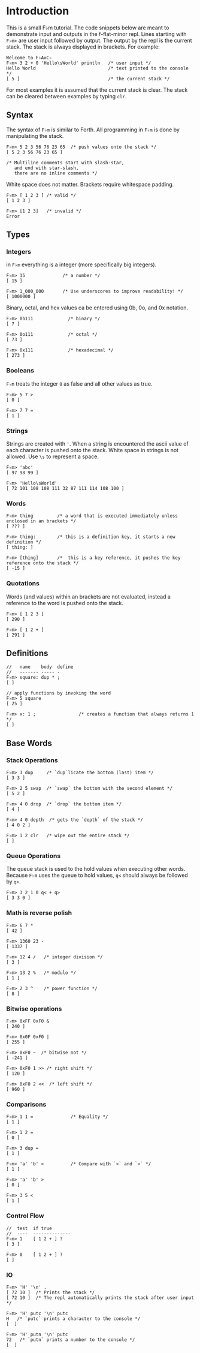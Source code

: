 # Introduction

This is a small F♭m tutorial.  The code snippets below are meant to demonstrate input and outputs in the f-flat-minor repl.  Lines starting with `F♭m>` are user input followed by output.  The output by the repl is the current stack.  The stack is always displayed in brackets.  For example:

```
Welcome to F♭A𝄫C♭
F♭m> 3 2 + 0 'Hello\sWorld' println   /* user input */
Hello World                           /* text printed to the console */
[ 5 ]                                 /* the current stack */
```

For most examples it is assumed that the current stack is clear. The stack can be cleared between examples by typing `clr`.

## Syntax

The syntax of `F♭m` is similar to Forth.  All programming in `F♭m` is done by manipulating the stack.

```
F♭m> 5 2 3 56 76 23 65  /* push values onto the stack */
[ 5 2 3 56 76 23 65 ]
```

```
/* Multiline comments start with slash-star,
   and end with star-slash,
   there are no inline comments */
```

White space does not matter.  Brackets require whitespace padding.

```
F♭m> [ 1 2 3 ] /* valid */
[ 1 2 3 ]

F♭m> [1 2 3]   /* invalid */
Error
```

## Types

### Integers

in `F♭m` everything is a integer (more specifically big integers).

```
F♭m> 15              /* a number */
[ 15 ]

F♭m> 1_000_000       /* Use underscores to improve readability! */
[ 1000000 ]
```

Binary, octal, and hex values ca be entered using 0b, 0o, and 0x notation.

```
F♭m> 0b111             /* binary */
[ 7 ]

F♭m> 0o111             /* octal */
[ 73 ]

F♭m> 0x111             /* hexadecimal */
[ 273 ]
```

### Booleans

`F♭m` treats the integer `0` as false and all other values as true.

```
F♭m> 5 7 >
[ 0 ]

F♭m> 7 7 =
[ 1 ]
```

### Strings

Strings are created with `'`.  When a string is encountered the ascii value of each character is pushed onto the stack.  White space in strings is not allowed.  Use `\s` to represent a space.

```
F♭m> 'abc'
[ 97 98 99 ]

F♭m> 'Hello\sWorld'
[ 72 101 108 108 111 32 87 111 114 108 100 ]
```

### Words

```
F♭m> thing         /* a word that is executed immediately unless enclosed in an brackets */
[ ??? ]

F♭m> thing:        /* this is a definition key, it starts a new definition */
[ thing: ]

F♭m> [thing]       /*  this is a key reference, it pushes the key reference onto the stack */
[ -15 ]
```

### Quotations

Words (and values) within an brackets are not evaluated, instead a reference to the word is pushed onto the stack.

```
F♭m> [ 1 2 3 ]
[ 290 ]

F♭m> [ 1 2 + ]
[ 291 ]
```

## Definitions

```
//   name    body  define
//   ------- ----- -
F♭m> square: dup * ;
[ ]

// apply functions by invoking the word
F♭m> 5 square
[ 25 ]

F♭m> x: 1 ;                /* creates a function that always returns 1 */
[ ]
```

## Base Words

### Stack Operations

```
F♭m> 3 dup     /* `dup`licate the bottom (last) item */
[ 3 3 ]

F♭m> 2 5 swap  /* `swap` the bottom with the second element */
[ 5 2 ]

F♭m> 4 0 drop  /* `drop` the bottom item */
[ 4 ]

F♭m> 4 0 depth  /* gets the `depth` of the stack */
[ 4 0 2 ]

F♭m> 1 2 clr   /* wipe out the entire stack */
[ ]
```

### Queue Operations

The queue stack is used to the hold values when executing other words.  Because `F♭m` uses the queue to hold values,  `q<` should always be followed by `q>`.

```
F♭m> 3 2 1 0 q< + q>
[ 3 3 0 ]
```

### Math is reverse polish

```
F♭m> 6 7 *
[ 42 ]

F♭m> 1360 23 -
[ 1337 ]

F♭m> 12 4 /   /* integer division */ 
[ 3 ]

F♭m> 13 2 %   /* modulo */
[ 1 ]

F♭m> 2 3 ^    /* power function */
[ 8 ]
```

### Bitwise operations

```
F♭m> 0xFF 0xF0 &
[ 240 ]

F♭m> 0x0F 0xF0 |
[ 255 ]

F♭m> 0xF0 ~  /* bitwise not */
[ -241 ]

F♭m> 0xF0 1 >> /* right shift */
[ 120 ]

F♭m> 0xF0 2 <<  /* left shift */
[ 960 ]
```

### Comparisons

```
F♭m> 1 1 =              /* Equality */
[ 1 ]

F♭m> 1 2 =
[ 0 ]

F♭m> 3 dup =
[ 1 ]

F♭m> 'a' 'b' <          /* Compare with `<` and `>` */
[ 1 ]

F♭m> 'a' 'b' >
[ 0 ]

F♭m> 3 5 <
[ 1 ]
```

### Control Flow

```
//  test  if true            
//  ----  --------------
F♭m> 1    [ 1 2 + ] ?
[ 3 ]

F♭m> 0    [ 1 2 + ] ?
[ ]
```

### IO

```
F♭m> 'H' '\n' .
[ 72 10 ]  /* Prints the stack */
[ 72 10 ]  /* The repl automatically prints the stack after user input */

F♭m> 'H' putc '\n' putc
H   /* `putc` prints a character to the console */
[  ]

F♭m> 'H' putn '\n' putc
72   /* `putn` prints a number to the console */
[  ]
```
